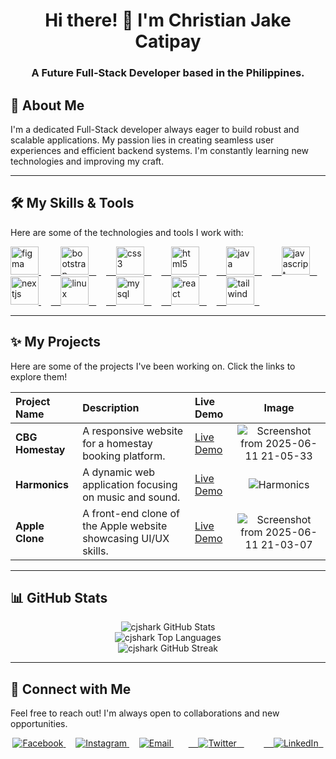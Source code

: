 <h1 align="center">Hi there! 👋 I'm Christian Jake Catipay</h1>
<h3 align="center">A Future Full-Stack Developer based in the Philippines.</h3>

## 🚀 About Me

I'm a dedicated Full-Stack developer always eager to build robust and scalable applications. My passion lies in creating seamless user experiences and efficient backend systems. I'm constantly learning new technologies and improving my craft.

---

## 🛠️ My Skills & Tools

Here are some of the technologies and tools I work with:

<p align="left">
    <a href="https://www.figma.com/" target="_blank" rel="noreferrer" title="Figma">
        <img src="https://img.shields.io/badge/-white?style=for-the-badge&logo=figma&logoColor=black" alt="figma" width="45" height="45"/>
    </a>
    &nbsp;
  <a href="https://getbootstrap.com" target="_blank" rel="noreferrer" title="Bootstrap">
    <img src="https://img.shields.io/badge/-white?style=for-the-badge&logo=bootstrap&logoColor=563D7C" alt="bootstrap" width="45" height="45"/>
  </a>
    &nbsp;
  <a href="https://www.w3schools.com/css/" target="_blank" rel="noreferrer" title="CSS3">
    <img src="https://img.shields.io/badge/-white?style=for-the-badge&logo=css3&logoColor=1572B6" alt="css3" width="45" height="45"/>
  </a>
    &nbsp;
  <a href="https://www.w3.org/html/" target="_blank" rel="noreferrer" title="HTML5">
    <img src="https://img.shields.io/badge/-white?style=for-the-badge&logo=html5&logoColor=E34F26" alt="html5" width="45" height="45"/>
  </a>
    &nbsp;
  <a href="https://www.java.com" target="_blank" rel="noreferrer" title="Java">
    <img src="https://img.shields.io/badge/-white?style=for-the-badge&logo=java&logoColor=007396" alt="java" width="45" height="45"/>
  </a>
    &nbsp;
  <a href="https://developer.mozilla.org/en-US/docs/Web/JavaScript" target="_blank" rel="noreferrer" title="JavaScript">
    <img src="https://img.shields.io/badge/-white?style=for-the-badge&logo=javascript&logoColor=F7DF1E" alt="javascript" width="45" height="45"/>
  </a>
    &nbsp;
    <a href="https://nextjs.org/" target="_blank" rel="noreferrer" title="Next.js">
        <img src="https://img.shields.io/badge/-white?style=for-the-badge&logo=nextdotjs&logoColor=000000" alt="nextjs" width="45" height="45"/>
    </a>
    &nbsp;
  <a href="https://www.linux.org/" target="_blank" rel="noreferrer" title="Linux">
    <img src="https://img.shields.io/badge/-white?style=for-the-badge&logo=linux&logoColor=FCC624" alt="linux" width="45" height="45"/>
  </a>
    &nbsp;
  <a href="https://www.mysql.com/" target="_blank" rel="noreferrer" title="MySQL">
    <img src="https://img.shields.io/badge/-white?style=for-the-badge&logo=mysql&logoColor=4479A1" alt="mysql" width="45" height="45"/>
  </a>
    &nbsp;
  <a href="https://reactjs.org/" target="_blank" rel="noreferrer" title="React">
    <img src="https://img.shields.io/badge/-white?style=for-the-badge&logo=react&logoColor=61DAFB" alt="react" width="45" height="45"/>
  </a>
    &nbsp;
  <a href="https://tailwindcss.com/" target="_blank" rel="noreferrer" title="Tailwind CSS">
    <img src="https://img.shields.io/badge/-white?style=for-the-badge&logo=tailwindcss&logoColor=06B6D4" alt="tailwind" width="45" height="45"/>
  </a>
</p>


---

## ✨ My Projects

Here are some of the projects I've been working on. Click the links to explore them!

| Project Name | Description | Live Demo | Image |
| :---------- | :---------- | :---------- | :----------: |
| **CBG Homestay** | A responsive website for a homestay booking platform. | [Live Demo](https://cjshark.github.io/CBG-Homestay-2/) | ![Screenshot from 2025-06-11 21-05-33](https://github.com/user-attachments/assets/9e7ec31d-bfec-4b6c-887b-d884401e4d78) |
| **Harmonics** | A dynamic web application focusing on music and sound. | [Live Demo](https://cjshark.github.io/Harmonics_2/) | ![Harmonics](https://github.com/user-attachments/assets/016df962-5d83-49de-8d89-1b975b0ef6d0) |
| **Apple Clone** | A front-end clone of the Apple website showcasing UI/UX skills. | [Live Demo](https://apple-clone-5kvo3r19w-chrstian-jakes-projects.vercel.app/) | ![Screenshot from 2025-06-11 21-03-07](https://github.com/user-attachments/assets/8e905148-9daa-4fb3-acc7-485397e8a78e) |


---

## 📊 GitHub Stats

<p align="center">
  <img src="https://github-readme-stats.vercel.app/api?username=cjshark&show_icons=true&locale=en&theme=dark" alt="cjshark GitHub Stats" />
  <br/>
  <img src="https://github-readme-stats.vercel.app/api/top-langs?username=cjshark&show_icons=true&locale=en&layout=compact&theme=dark" alt="cjshark Top Languages" />
  <br/>
  <img src="https://github-readme-streak-stats.herokuapp.com/?user=cjshark&theme=dark" alt="cjshark GitHub Streak" />
</p>

---

## 🤝 Connect with Me

Feel free to reach out! I'm always open to collaborations and new opportunities.

<p align="center">
    <a href="https://www.facebook.com/Kenshin.Cj15/" target="blank" title="Facebook">
        <img src="https://img.shields.io/badge/-Facebook-%231877F2?style=for-the-badge&logo=facebook&logoColor=white" alt="Facebook"/>
    </a>
    &nbsp;&nbsp;&nbsp;
    <a href="https://www.instagram.com/cjc.17/" target="blank" title="Instagram">
        <img src="https://img.shields.io/badge/-Instagram-%23E4405F?style=for-the-badge&logo=instagram&logoColor=white" alt="Instagram"/>
    </a>
    &nbsp;&nbsp;&nbsp;
    <a href="mailto:cjshark321@gmail.com" target="blank" title="Email">
        <img src="https://img.shields.io/badge/-Email-%23EA4335?style=for-the-badge&logo=gmail&logoColor=white" alt="Email"/>
    </a>
    &nbsp;&nbsp;&nbsp;
  <a href="https://twitter.com/CatipayJake target="blank" title="Twitter/X">
    <img src="https://img.shields.io/twitter/follow/CatipayJake?logo=twitter&style=for-the-badge&color=1DA1F2" alt="Twitter" />
  </a>
  &nbsp;&nbsp;&nbsp;
  <a href="https://www.linkedin.com/in/christian-jake-catipay-10021a304/" target="blank" title="LinkedIn">
    <img src="https://img.shields.io/badge/-LinkedIn-0A66C2?style=for-the-badge&logo=linkedin&logoColor=white" alt="LinkedIn" />
  </a>
  </p>    
